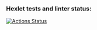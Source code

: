 ### Hexlet tests and linter status:
[![Actions Status](https://github.com/PZhukovski/frontend-project-lvl1/workflows/hexlet-check/badge.svg)](https://github.com/PZhukovski/frontend-project-lvl1/actions)